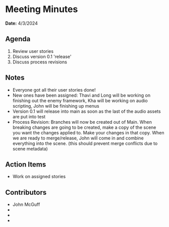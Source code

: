 # Meeting Minutes
**Date:** 4/3/2024

## Agenda
1. Review user stories
2. Discuss version 0.1 'release' 
3. Discuss process revisions



## Notes
* Everyone got all their user stories done!
* New ones have been assigned: Thavi and Long will be working on finishing out the enemy framework, Kha will be working on audio scripting, John will be finishing up menus
* Version 0.1 will release into main as soon as the last of the audio assets are put into test
* Process Revision: Branches will now be created out of Main. When breaking changes are going to be created, make a copy of the scene you want the changes applied to. Make your changes in that copy. When we are ready to merge/release, John will come in and combine everything into the scene. (this should prevent merge conflicts due to scene metadata)

## Action Items
* Work on assigned stories
## Contributors
* John McGuff
* 
* 
* 
